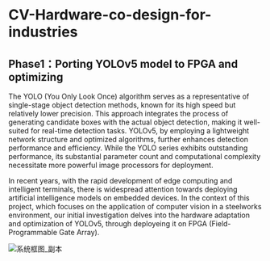 # CV-Hardware-co-design-for-industries

## Phase1：Porting YOLOv5 model to FPGA and optimizing
The YOLO (You Only Look Once) algorithm serves as a representative of single-stage object detection methods, known for its high speed but relatively lower precision. This approach integrates the process of generating candidate boxes with the actual object detection, making it well-suited for real-time detection tasks. YOLOv5, by employing a lightweight network structure and optimized algorithms, further enhances detection performance and efficiency. While the YOLO series exhibits outstanding performance, its substantial parameter count and computational complexity necessitate more powerful image processors for deployment.

In recent years, with the rapid development of edge computing and intelligent terminals, there is widespread attention towards deploying artificial intelligence models on embedded devices. In the context of this project, which focuses on the application of computer vision in a steelworks environment, our initial investigation delves into the hardware adaptation and optimization of YOLOv5, through deployeing it on FPGA (Field-Programmable Gate Array).



![系统框图_副本](https://github.com/kaamava/CV-Hardware-co-design-for-indusries/assets/106901273/3139a694-ff16-4f42-a879-0e9fd3065ddd)







